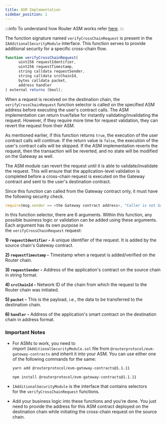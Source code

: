 ```yaml
---
title: ASM Implementation
sidebar_position: 1
---
```


:::info
To understand how Router ASM works refer [here](../../message-transfer-via-crosstalk/key-concepts/additional-security-modules#how-does-an-asm-work).
:::

The function signature named `verifyCrossChainRequest` is present in the `IAdditionalSecurityModule` interface. This function serves to provide additional security for a specific cross-chain flow.

```javascript
function verifyCrossChainRequest(
      uint256 requestIdentifier,
      uint256 requestTimestamp,
      string calldata requestSender,
      string calldata srcChainId,
      bytes calldata packet,
      address handler
) external returns (bool);
```

When a request is received on the destination chain, the `verifyCrossChainRequest` function selector is called on the specified ASM address before executing the user's contract calls. The ASM implementation can return true/false for instantly validating/invalidating the request. However, if they require more time for request validation, they can revert the request from their ASM.

As mentioned earlier, if this function returns `true`, the execution of the user contract calls will continue. If the return value is `false`, the execution of the user's contract calls will be skipped. If the ASM implementation reverts the request, then the transaction will be reverted, and no state will be modified on the Gateway as well.

The ASM module can revert the request until it is able to validate/invalidate the request. This will ensure that the application-level validation is completed before a cross-chain request is executed on the Gateway contract and sent to the user's destination contract.

Since this function can called from the Gateway contract only, it must have the following security check.

```javascript
require(msg.sender == <the Gateway contract address>, "Caller is not Gateway");
```

In this function selector, there are 6 arguments. Within this function, any possible business logic or validation can be added using these arguments. Each argument has its own purpose in the `verifyCrossChainRequest` request:

**1) `requestIdentifier` -** A unique identifier of the request. It is added by the source chain's Gateway contract.

**2) `requestTimestamp` -** Timestamp when a request is added/verified on the Router chain.

**3) `requestSender` -** Address of the application's contract on the source chain in string format.

**4) `srcChainId` -** Network ID of the chain from which the request to the Router chain was initiated.

**5) `packet` -** This is the payload, i.e., the data to be transferred to the destination chain.

**6) `handler` -** Address of the application's smart contract on the destination chain in address format.

### Important Notes

- For ASMs to work, you need to import `IAdditionalSecurityModule.sol` file from `@routerprotocol/evm-gateway-contracts` and inherit it into your ASM. You can use either one of the following commands for the same:

  ```bash
  yarn add @routerprotocol/evm-gateway-contracts@1.1.11
  ```

  ```bash
  npm install @routerprotocol/evm-gateway-contracts@1.1.11
  ```

- `IAdditionalSecurityModule` is the interface that contains selectors for the `verifyCrossChainRequest` functions.
- Add your business logic into these functions and you're done. You just need to provide the address for this ASM contract deployed on the destination chain while initiating the cross-chain request on the source chain.
